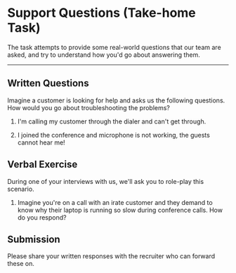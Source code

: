 # Support Questions (Take-home Task)

The task attempts to provide some real-world questions that our team are asked, and try to understand how you'd go about answering them.


---

## Written Questions
Imagine a customer is looking for help and asks us the following questions. How would you go about troubleshooting the problems?

1. I'm calling my customer through the dialer and can't get through.

2. I joined the conference and microphone is not working, the guests cannot hear me!


## Verbal Exercise
During one of your interviews with us, we'll ask you to role-play this scenario. 

1. Imagine you're on a call with an irate customer and they demand to know why their laptop is running so slow during conference calls. How do you respond?

## Submission

Please share your written responses with the recruiter who can forward these on.

